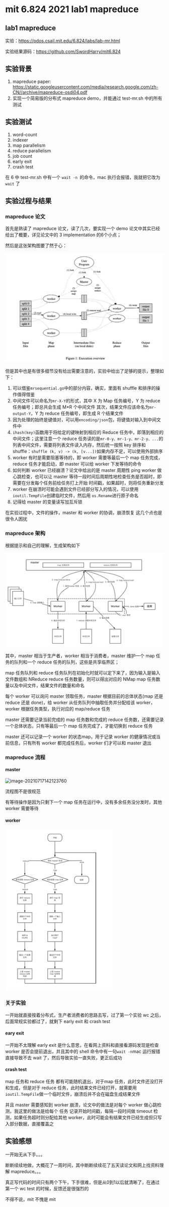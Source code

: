 # mit 6.824  2021 lab1 mapreduce

## lab1 mapreduce

实验：https://pdos.csail.mit.edu/6.824/labs/lab-mr.html

实验结果源码：https://github.com/SwordHarry/mit6.824

## 实验背景

1. mapreduce paper: https://static.googleusercontent.com/media/research.google.com/zh-CN//archive/mapreduce-osdi04.pdf
2. 实现一个简易版的分布式 mapreduce demo，并能通过 test-mr.sh 中的所有测试

## 实验测试

1. word-count
2. indexer
3. map parallelism
4. reduce parallelism
5. job count
6. early exit
7. crash test

在 6 中 test-mr.sh 中有一个 `wait -n `的命令，mac 执行会报错，我就把它改为 `wait` 了

## 实验过程与结果

### mapreduce 论文

首先是熟读了 mapreduce 论文，读了几次，要实现一个 demo 论文中其实已经给出了概要，详见论文中的 3 implementation 的6个小点；

然后是这张架构图要了然于心：

<img src="./img/008i3skNgy1gskdg2ig4tj30zq0okwgf.png" alt="image-20210717125742830"/>

但是其中也是有很多细节没有给出需要注意的，实验中给出了足够的提示，整理如下：

1. 可以借鉴`mrsequential.go`中的部分内容，确实，里面有 shuffle 和排序的操作值得借鉴
2. 中间文件可以命名为`mr-X-Y`的形式，其中 X 为 Map 任务编号，Y 为 reduce 任务编号；即总共会生成 M*R 个中间文件
   其次，结果文件应该命名为`mr-output-Y`，Y 为 reduce 任务编号，即生成 R 个结果文件
3. 因为处理的始终是键值对，可以用`encoding/json`包，将键值对输入到中间文件中
4. `ihash(key)`函数用于将给定的键映射到相应的 Reduce 任务中，即落到相应的中间文件；这里注意一个 reduce 任务读的是`mr-0-y、mr-1-y、mr-2-y、...`的列表中间文件，需要将列表文件读入内存，然后统一按照 key 排序和 shuffle：`shuffle (k, v) -> (k, [v...])`如果内存不足，可以使用外部排序
5. worker 有时是需要阻塞等待的，即 worker 需要等最后一个 map 任务完成，reduce 任务才能启动，即 master 可以给 worker 下发等待的命令
6. 如何判断 worker 已经崩溃？论文中给出的是 master 周期性 ping worker 做心跳检查，也可以让 master 等待一段时间后周期性地检查任务是否超时，即需要在分发每个任务前给任务打上开始 时间戳，如果超时，则将任务重新分发
7. worker 在崩溃时可能会遇到文件已经部分写入的情况，可以使用`ioutil.TempFile`创建临时文件，然后用 `os.Rename`进行原子命名
8. 记得给 master 的变量读写加互斥锁

在实验过程中，文件的操作，master 和 worker 的协调，崩溃恢复 这几个点也是很令人困扰

### mapreduce 架构

根据提示和自己的理解，生成架构如下

![image-20210717134658382](./img/008i3skNgy1gskdgee0yjj30um0i5gmx.png)



其中，master 相当于生产者，worker 相当于消费者，master 维护一个 map 任务的队列和一个 reduce 任务的队列，这些是共享临界区；

map 任务队列和 reduce 任务队列在初始化时就可以定下来了，因为输入是输入文件数组和 NReduce reduce 任务数量，则可以得出对应的 NMap map 任务数量以及中间文件，结果文件的数量和命名

每个 worker 可以询问 master 领取任务，master 根据目前的总体状态(map 还是 reduce 还是 done)，给 worker 从任务队列中抽取任务并分配给该 worker，worker 根据任务类型，执行对应的 map/reduce 任务

master 还需要记录当前完成的 map 任务数和完成的 reduce 任务数，还需要记录一个总体状态，只有等最后一个 map 任务完成了，才能切换到 reduce 任务

master 还可以记录一个 worker 的状态map，用于记录 worker 的健康情况或当前信息，只有所有 worker 都完成任务后，worker 们才可以和 master 退出

### mapreduce 流程

#### master

![image-20210717142123760](https://tva1.sinaimg.cn/large/008i3skNgy1gskd9ob31gj30ys0m0gnf.jpg)

流程图不是很规范

有等待操作是因为只剩下一个 map 任务在运行中，没有多余任务没分发时，其他 worker 需要等待

#### worker

<img src="./img/008i3skNgy1gskd9m5c0dj30oq114dhb.png" alt="image-20210717233044694" style="zoom:50%;" />

### 关于实验

一开始就直接按着分布式，生产者消费者的思路去写，过了第一个实验 wc 之后，后面常规实验都过了，就剩下 early exit 和 crash test

#### eary exit

一开始不太理解 early exit 是什么意思，在看网上资料和直接看源码发现是检查 worker 是否会提前退出，并且其中的 shell 命令中有一句`wait -n`mac 运行报错直接导致不去 wait 了，然后导致实验一直失败，更正后成功

#### crash test

map 任务和 reduce 任务 都有可能随机退出，对于map 任务，此时文件还没打开和生成，但是对于 reduce 任务，此时结果文件已经打开，就需要用 `ioutil.TempFile`做一个临时文件，崩溃后并不会在磁盘生成结果文件

并且 master 需要感知到 worker 崩溃，论文中的做法是对每个 worker 做心跳检测，我这里的做法是给每个 任务 记录开始时间戳，每隔一段时间做 timeout 检测，如果任务超时则分配给其他 worker，此时可能会有结果文件已经生成但只写入部分数据，直接覆盖之

## 实验感想

一开始无从下手。。。

断断续续地做，大概花了一周时间，其中断断续续花了五天读论文和网上找资料理解 mapreduce。。。

真正写代码的时间只有两个下午，下手很难，但是从0到1以后就清晰了，在通过第一个 wc test 的时候，反馈还是很强烈的

不得不说，mit 不愧是 mit



